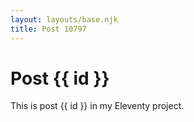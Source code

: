 ```yaml
---
layout: layouts/base.njk
title: Post 10797
---
```


# Post {{ id }}

This is post {{ id }} in my Eleventy project.
